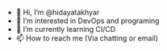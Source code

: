 - 👋 Hi, I’m @hidayatakhyar
- 👀 I’m interested in DevOps and programing
- 🌱 I’m currently learning CI/CD
- 📫 How to reach me (Via chatting or email)

<!---
mandorklungsu/mandorklungsu is a ✨ special ✨ repository because its `README.md` (this file) appears on your GitHub profile.
You can click the Preview link to take a look at your changes.
--->
